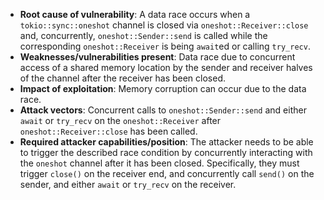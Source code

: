 - **Root cause of vulnerability**: A data race occurs when a `tokio::sync::oneshot` channel is closed via `oneshot::Receiver::close` and, concurrently, `oneshot::Sender::send` is called while the corresponding `oneshot::Receiver` is being `await`ed or calling `try_recv`.
- **Weaknesses/vulnerabilities present**: Data race due to concurrent access of a shared memory location by the sender and receiver halves of the channel after the receiver has been closed.
- **Impact of exploitation**: Memory corruption can occur due to the data race.
- **Attack vectors**: Concurrent calls to `oneshot::Sender::send` and either `await` or `try_recv` on the `oneshot::Receiver` after `oneshot::Receiver::close` has been called.
- **Required attacker capabilities/position**: The attacker needs to be able to trigger the described race condition by concurrently interacting with the `oneshot` channel after it has been closed. Specifically, they must trigger `close()` on the receiver end, and concurrently call `send()` on the sender, and either `await` or `try_recv` on the receiver.